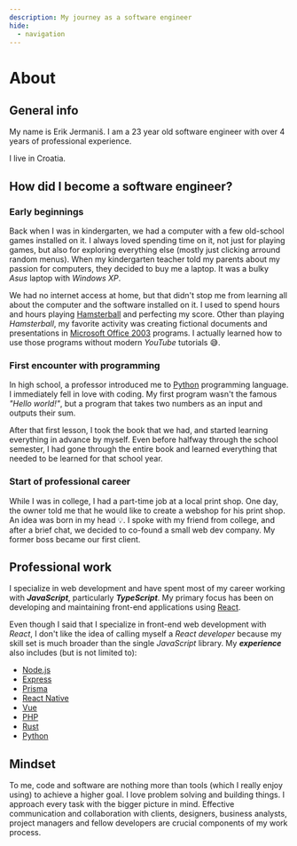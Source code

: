 ```yaml
---
description: My journey as a software engineer
hide:
  - navigation
---
```


# About

## General info

My name is Erik Jermaniš. I am a 23 year old software engineer with over 4 years of professional experience.

I live in Croatia.

## How did I become a software engineer?

### Early beginnings

Back when I was in kindergarten, we had a computer with a few old-school games installed on it. I always loved spending time on it, not just for playing games, but also for exploring everything else (mostly just clicking arround random menus). When my kindergarten teacher told my parents about my passion for computers, they decided to buy me a laptop. It was a bulky _Asus_ laptop with _Windows XP_.

We had no internet access at home, but that didn't stop me from learning all about the computer and the software installed on it. I used to spend hours and hours playing [Hamsterball](https://www.hamsterball.io/) and perfecting my score. Other than playing _Hamsterball_, my favorite activity was creating fictional documents and presentations in [Microsoft Office 2003](https://en.wikipedia.org/wiki/Microsoft_Office_2003) programs. I actually learned how to use those programs without modern _YouTube_ tutorials :sweat_smile:.

### First encounter with programming

In high school, a professor introduced me to [Python](https://www.python.org/) programming language. I immediately fell in love with coding. My first program wasn't the famous _"Hello world!"_, but a program that takes two numbers as an input and outputs their sum.

After that first lesson, I took the book that we had, and started learning everything in advance by myself. Even before halfway through the school semester, I had gone through the entire book and learned everything that needed to be learned for that school year.

### Start of professional career

While I was in college, I had a part-time job at a local print shop. One day, the owner told me that he would like to create a webshop for his print shop. An idea was born in my head :bulb:. I spoke with my friend from college, and after a brief chat, we decided to co-found a small web dev company. My former boss became our first client.

## Professional work

I specialize in web development and have spent most of my career working with **_JavaScript_**, particularly **_TypeScript_**. My primary focus has been on developing and maintaining front-end applications using [React](https://react.dev/).

Even though I said that I specialize in front-end web development with _React_, I don't like the idea of calling myself a _React developer_ because my skill set is much broader than the single _JavaScript_ library. My **_experience_** also includes (but is not limited to):

- [Node.js](https://nodejs.org/en)
- [Express](https://expressjs.com/)
- [Prisma](https://www.prisma.io/)
- [React Native](https://reactnative.dev/)
- [Vue](https://vuejs.org/)
- [PHP](https://www.php.net/)
- [Rust](https://www.rust-lang.org/)
- [Python](https://www.python.org/)

## Mindset

To me, code and software are nothing more than tools (which I really enjoy using) to achieve a higher goal. I love problem solving and building things. I approach every task with the bigger picture in mind. Effective communication and collaboration with clients, designers, business analysts, project managers and fellow developers are crucial components of my work process.

